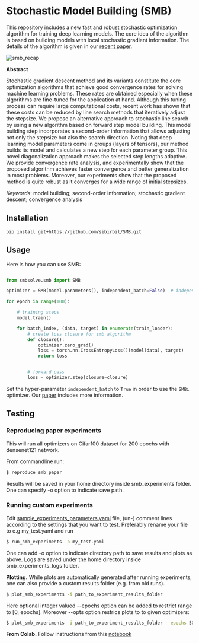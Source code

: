 # Stochastic Model Building (SMB)

This repository includes a new fast and robust stochastic optimization algorithm for training deep learning models. The
core idea of the algorithm is based on building models with local stochastic gradient information. The details of the
algorithm is given in our [recent paper](/.paper/smb.pdf).

![smb_recap](./img/SMB_vs_SGD_and_Adam.png)

**Abstract**

Stochastic gradient descent method and its variants constitute the core optimization algorithms that achieve good
convergence rates for solving machine learning problems. These rates are obtained especially when these algorithms are
fine-tuned for the application at hand. Although this tuning process can require large computational costs, recent work
has shown that these costs can be reduced by line search methods that iteratively adjust the stepsize. We propose an
alternative approach to stochastic line search by using a new algorithm based on forward step model building. This model
building step incorporates a second-order information that allows adjusting not only the stepsize but also the search
direction. Noting that deep learning model parameters come in groups (layers of tensors), our method builds its model
and calculates a new step for each parameter group. This novel diagonalization approach makes the selected step lengths
adaptive. We provide convergence rate analysis, and experimentally show that the proposed algorithm achieves faster
convergence and better generalization in most problems. Moreover, our experiments show that the proposed method is quite
robust as it converges for a wide range of initial stepsizes.

_Keywords_: model building; second-order information; stochastic gradient descent; convergence analysis

## Installation

`pip install git+https://github.com/sibirbil/SMB.git`


## Usage
Here is how you can use SMB:

```python

from smbsolve.smb import SMB

optimizer = SMB(model.parameters(), independent_batch=False)  # independent_batch=True for SMBi optimizer

for epoch in range(100):

    # training steps
    model.train()

    for batch_index, (data, target) in enumerate(train_loader):
        # create loss closure for smb algorithm
        def closure():
            optimizer.zero_grad()
            loss = torch.nn.CrossEntropyLoss()(model(data), target)
            return loss


        # forward pass
        loss = optimizer.step(closure=closure)
```

Set the hyper-parameter `independent_batch` to `True` in order to use the `SMBi` optimizer.
Our [paper](http://www.optimization-online.org/DB_HTML/2021/11/8683.html) includes more information.
## Testing
### Reproducing paper experiments
This will run all optimizers on Cifar100 dataset for 200 epochs with densenet121 network. 

From commandline run:

```bash
$ reproduce_smb_paper
```

Results will be saved in your home directory inside smb_experiments folder. One can specify -o option to indicate save
path.

### Running custom experiments

Edit [sample_experiments_parameters.yaml](sample_experiments_parameters.yaml) file, (un-) comment lines according to the settings that you want to test.
Preferably rename your file to e.g my_test.yaml and run

```bash
$ run_smb_experiments -p my_test.yaml
```

One can add -o option to indicate directory path to save results and plots as above. Logs are saved under the home directory inside smb_experiments_logs folder.

**Plotting.**
While plots are automatically generated after running experiments, one can also provide a custom results folder (e.g. from old runs).

```bash
$ plot_smb_experiments -i path_to_experiment_results_folder
```

Here optional integer valued --epochs option can be added to restrict range to [0, epochs]. Moreover --opts option restrics plots to to given optimizers:

```bash
$ plot_smb_experiments -i path_to_experiment_results_folder --epochs 50 --opts SLS ADAM SMB
```

**From Colab.**
Follow instructions from this [notebook](https://colab.research.google.com/drive/1CsrE7Bu_I7gGuIIlGMir_KT1rQzKHC9c?usp=sharing)
